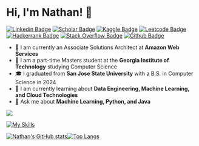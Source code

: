 # Hi, I'm Nathan! 👋

[![Linkedin Badge](https://img.shields.io/badge/LinkedIn-blue?style=flat&logo=linkedin&labelColor=blue)](https://www.linkedin.com/in/nathan-yee/)
[![Scholar Badge](https://img.shields.io/badge/-Google%20Scholar-red?style=flat&logo=Google&logoColor=white)](https://scholar.google.com/citations?user=KIdpIqkAAAAJ&hl=en)
[![Kaggle Badge](https://img.shields.io/badge/Kaggle-20BEFF?style=flat&logo=Kaggle&logoColor=white)](https://www.kaggle.com/nathancyee)
[![Leetcode Badge](https://img.shields.io/badge/-LeetCode-FFA116?style=flat&logo=LeetCode&logoColor=black)](https://leetcode.com/nyee/)
[![Hackerrank Badge](https://img.shields.io/badge/-Hackerrank-2EC866?style=flat&logo=HackerRank&logoColor=white)](https://www.hackerrank.com/nathanyee)
[![Stack Overflow Badge](https://img.shields.io/badge/Stack_Overflow-FE7A16?style=flat&logo=stack-overflow&logoColor=white)](https://stackoverflow.com/users/7147272/nathan-y)
[![Github Badge](https://img.shields.io/github/followers/NathanCYee?style=social)](https://github.com/NathanCYee)
- 💼 I am currently an Associate Solutions Architect at **Amazon Web Services**
- 🔭 I am a part-time Masters student at the **Georgia Institute of Technology** studying Computer Science
- 🎓 I graduated from **San Jose State University** with a B.S. in Computer Science in 2024
- 🌱 I am currently learning about **Data Engineering, Machine Learning, and Cloud Technologies**
- 💬 Ask me about **Machine Learning, Python, and Java**

[![](https://visitcount.itsvg.in/api?id=NathanCYee&label=Profile%20Views&color=1&icon=6&pretty=true)](https://visitcount.itsvg.in)

[![My Skills](https://skillicons.dev/icons?i=python,java,pytorch,tensorflow,flask,postgres,mysql,sqlite,aws,docker,linux,github,jenkins,maven,idea)](https://skillicons.dev)

[![Nathan's GitHub stats](https://github-readme-stats.vercel.app/api?username=NathanCYee)](https://github.com/anuraghazra/github-readme-stats)[![Top Langs](https://github-readme-stats.vercel.app/api/top-langs/?username=NathanCYee&langs_count=3)](https://github.com/anuraghazra/github-readme-stats)



